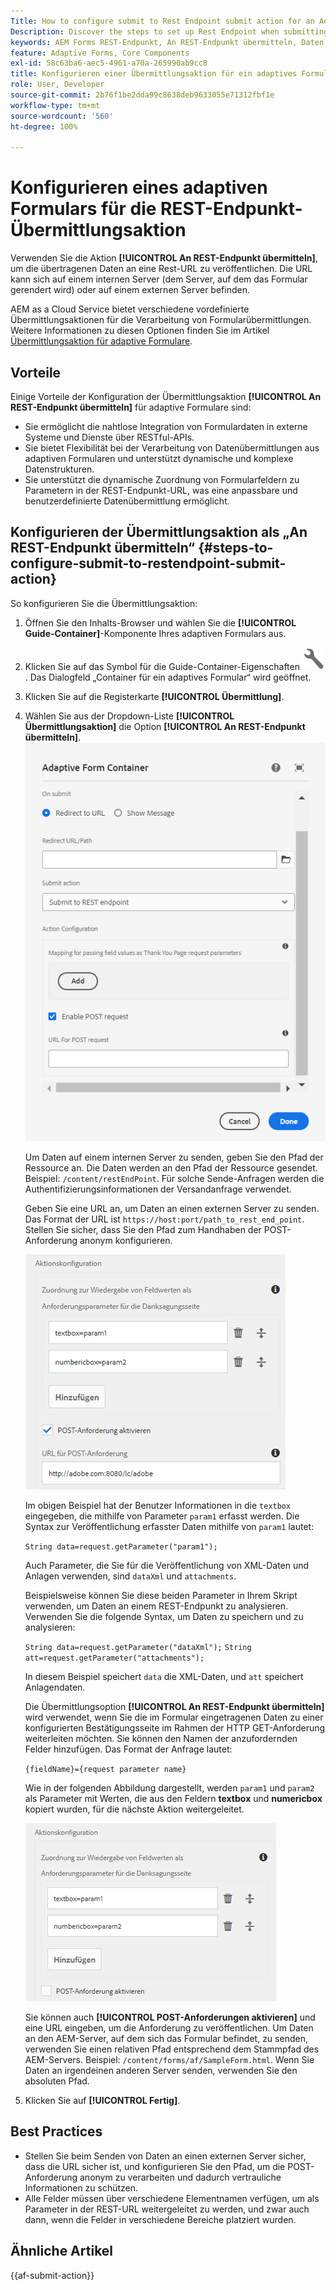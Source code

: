 ```yaml
---
Title: How to configure submit to Rest Endpoint submit action for an Adaptive Form?
Description: Discover the steps to set up Rest Endpoint when submitting an Adaptive Form.
keywords: AEM Forms REST-Endpunkt, An REST-Endpunkt übermitteln, Daten an REST-URL posten, REST-Endpoint-Aktion konfigurieren
feature: Adaptive Forms, Core Components
exl-id: 58c63ba6-aec5-4961-a70a-265990ab9cc8
title: Konfigurieren einer Übermittlungsaktion für ein adaptives Formular
role: User, Developer
source-git-commit: 2b76f1be2dda99c8638deb9633055e71312fbf1e
workflow-type: tm+mt
source-wordcount: '560'
ht-degree: 100%

---
```


# Konfigurieren eines adaptiven Formulars für die REST-Endpunkt-Übermittlungsaktion

Verwenden Sie die Aktion **[!UICONTROL An REST-Endpunkt übermitteln]**, um die übertragenen Daten an eine Rest-URL zu veröffentlichen. Die URL kann sich auf einem internen Server (dem Server, auf dem das Formular gerendert wird) oder auf einem externen Server befinden.

AEM as a Cloud Service bietet verschiedene vordefinierte Übermittlungsaktionen für die Verarbeitung von Formularübermittlungen. Weitere Informationen zu diesen Optionen finden Sie im Artikel [Übermittlungsaktion für adaptive Formulare](/help/forms/configure-submit-actions-core-components.md).

## Vorteile

Einige Vorteile der Konfiguration der Übermittlungsaktion **[!UICONTROL An REST-Endpunkt übermitteln]** für adaptive Formulare sind:

* Sie ermöglicht die nahtlose Integration von Formulardaten in externe Systeme und Dienste über RESTful-APIs.
* Sie bietet Flexibilität bei der Verarbeitung von Datenübermittlungen aus adaptiven Formularen und unterstützt dynamische und komplexe Datenstrukturen.
* Sie unterstützt die dynamische Zuordnung von Formularfeldern zu Parametern in der REST-Endpunkt-URL, was eine anpassbare und benutzerdefinierte Datenübermittlung ermöglicht.


## Konfigurieren der Übermittlungsaktion als „An REST-Endpunkt übermitteln“ {#steps-to-configure-submit-to-restendpoint-submit-action}

So konfigurieren Sie die Übermittlungsaktion:

1. Öffnen Sie den Inhalts-Browser und wählen Sie die **[!UICONTROL Guide-Container]**-Komponente Ihres adaptiven Formulars aus.
1. Klicken Sie auf das Symbol für die Guide-Container-Eigenschaften ![Guide-Eigenschaften](/help/forms/assets/configure-icon.svg). Das Dialogfeld „Container für ein adaptives Formular“ wird geöffnet.
1. Klicken Sie auf die Registerkarte **[!UICONTROL Übermittlung]**.
1. Wählen Sie aus der Dropdown-Liste **[!UICONTROL Übermittlungsaktion]** die Option **[!UICONTROL An REST-Endpunkt übermitteln]**.
   ![Aktionskonfiguration für „An REST-Endpunkt übermitteln“](/help/forms/assets/submit-action-restendpoint.png)

   Um Daten auf einem internen Server zu senden, geben Sie den Pfad der Ressource an. Die Daten werden an den Pfad der Ressource gesendet. Beispiel: `/content/restEndPoint`. Für solche Sende-Anfragen werden die Authentifizierungsinformationen der Versandanfrage verwendet.

   Geben Sie eine URL an, um Daten an einen externen Server zu senden. Das Format der URL ist `https://host:port/path_to_rest_end_point`. Stellen Sie sicher, dass Sie den Pfad zum Handhaben der POST-Anforderung anonym konfigurieren.

   ![Zuordnung zur Weitergabe von Feldwerten als Anforderungsparameter für die Dankeseite](assets/post-enabled-actionconfig.png)

   Im obigen Beispiel hat der Benutzer Informationen in die `textbox` eingegeben, die mithilfe von Parameter `param1` erfasst werden. Die Syntax zur Veröffentlichung erfasster Daten mithilfe von `param1` lautet:

   `String data=request.getParameter("param1");`

   Auch Parameter, die Sie für die Veröffentlichung von XML-Daten und Anlagen verwenden, sind `dataXml` und `attachments`.

   Beispielsweise können Sie diese beiden Parameter in Ihrem Skript verwenden, um Daten an einem REST-Endpunkt zu analysieren. Verwenden Sie die folgende Syntax, um Daten zu speichern und zu analysieren:

   `String data=request.getParameter("dataXml");`
   `String att=request.getParameter("attachments");`

   In diesem Beispiel speichert `data` die XML-Daten, und `att` speichert Anlagendaten.

   Die Übermittlungsoption **[!UICONTROL An REST-Endpunkt übermitteln]** wird verwendet, wenn Sie die im Formular eingetragenen Daten zu einer konfigurierten Bestätigungsseite im Rahmen der HTTP GET-Anforderung weiterleiten möchten. Sie können den Namen der anzufordernden Felder hinzufügen. Das Format der Anfrage lautet:

   `{fieldName}={request parameter name}`

   Wie in der folgenden Abbildung dargestellt, werden `param1` und `param2` als Parameter mit Werten, die aus den Feldern **textbox** und **numericbox** kopiert wurden, für die nächste Aktion weitergeleitet.

   ![Konfigurieren der Übermittlungsaktion „An REST-Endpunkt übermitteln“](assets/action-config.png)

   Sie können auch **[!UICONTROL POST-Anforderungen aktivieren]** und eine URL eingeben, um die Anforderung zu veröffentlichen. Um Daten an den AEM-Server, auf dem sich das Formular befindet, zu senden, verwenden Sie einen relativen Pfad entsprechend dem Stammpfad des AEM-Servers. Beispiel: `/content/forms/af/SampleForm.html`. Wenn Sie Daten an irgendeinen anderen Server senden, verwenden Sie den absoluten Pfad.

1. Klicken Sie auf **[!UICONTROL Fertig]**.

## Best Practices

* Stellen Sie beim Senden von Daten an einen externen Server sicher, dass die URL sicher ist, und konfigurieren Sie den Pfad, um die POST-Anforderung anonym zu verarbeiten und dadurch vertrauliche Informationen zu schützen.
* Alle Felder müssen über verschiedene Elementnamen verfügen, um als Parameter in der REST-URL weitergeleitet zu werden, und zwar auch dann, wenn die Felder in verschiedene Bereiche platziert wurden.

## Ähnliche Artikel

{{af-submit-action}}
